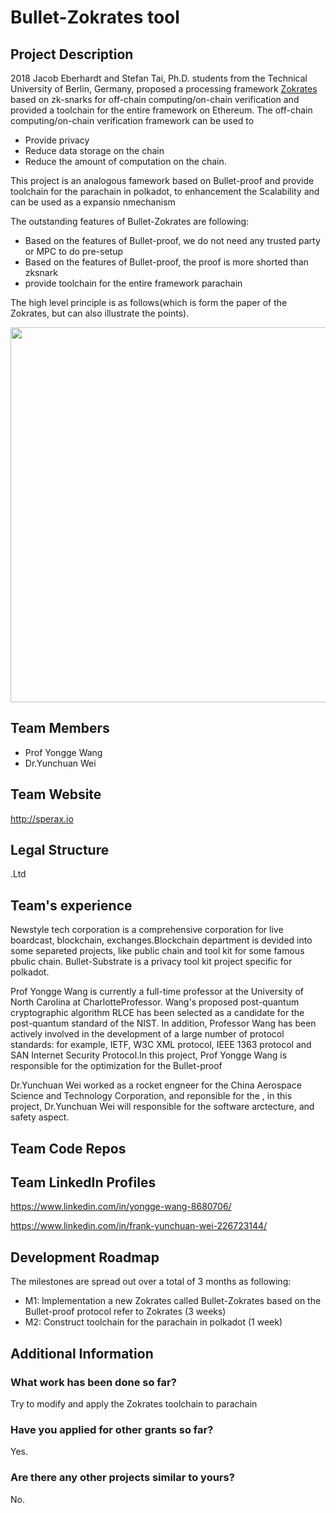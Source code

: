 # Bullet-Zokrates tool
## Project Description
2018 Jacob Eberhardt and Stefan Tai, Ph.D. students from the Technical University of Berlin, Germany, proposed a processing framework [Zokrates](https://www.ise.tu-berlin.de/fileadmin/fg308/publications/2018/2018_eberhardt_ZoKrates.pdf) based on zk-snarks for off-chain computing/on-chain verification and provided a toolchain for the entire framework on Ethereum. The off-chain computing/on-chain verification
framework can be used to 

* Provide privacy 
* Reduce data storage on the chain 
* Reduce the amount of computation on the chain.





This project is an analogous famework based on Bullet-proof and provide toolchain for the parachain in polkadot, to enhancement the Scalability and can be used as a expansio nmechanism  


The outstanding features of Bullet-Zokrates are following:

* Based on the features of Bullet-proof, we do not need any trusted party or MPC to do pre-setup
* Based on the features of Bullet-proof, the proof is more shorted than zksnark
* provide toolchain for the entire framework parachain

The high level principle is as follows(which is form the paper of the Zokrates, but can also illustrate the points).

<div align="center">
<img src="" width="600px">
</div>


## Team Members

* Prof Yongge Wang
* Dr.Yunchuan Wei

## Team Website

http://sperax.io
## Legal Structure
.Ltd

## Team's experience
Newstyle tech corporation is a comprehensive corporation for live boardcast, blockchain, exchanges.Blockchain department is devided into some separeted projects, like public chain and tool kit for some famous pbulic chain. Bullet-Substrate is a privacy tool kit project specific for polkadot. 

Prof Yongge Wang is currently a full-time professor at the University of North Carolina at CharlotteProfessor. Wang's proposed post-quantum cryptographic algorithm RLCE has been selected as a candidate for the post-quantum standard of the NIST. In addition, Professor Wang has been actively involved in the development of a large number of protocol standards: for example, IETF, W3C XML protocol, IEEE 1363 protocol and SAN Internet Security Protocol.In this project, Prof Yongge Wang is responsible for the optimization for the Bullet-proof


Dr.Yunchuan Wei worked as a rocket engneer for the China Aerospace Science and Technology Corporation, and reponsible for the , in this project, Dr.Yunchuan Wei will responsible for the software arctecture, and safety aspect.



## Team Code Repos

## Team LinkedIn Profiles
https://www.linkedin.com/in/yongge-wang-8680706/

https://www.linkedin.com/in/frank-yunchuan-wei-226723144/

## Development Roadmap
The milestones are spread out over a total of 3 months as following:

* M1: Implementation a new Zokrates called Bullet-Zokrates based on the Bullet-proof protocol refer to Zokrates (3 weeks)
* M2: Construct toolchain for the parachain in polkadot (1 week)



## Additional Information
### What work has been done so far?
Try to modify and apply the Zokrates toolchain to parachain


### Have you applied for other grants so far?
Yes.

### Are there any other projects similar to yours?
No.